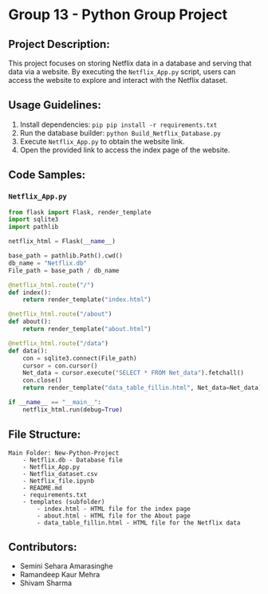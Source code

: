 # Group 13 - Python Group Project

## Project Description:

This project focuses on storing Netflix data in a database and serving that data via a website. By executing the `Netflix_App.py` script, users can access the website to explore and interact with the Netflix dataset.


## Usage Guidelines:
1. Install dependencies: `pip pip install -r requirements.txt`
2. Run the database builder: `python Build_Netflix_Database.py`
3. Execute `Netflix_App.py` to obtain the website link.
4. Open the provided link to access the index page of the website.

## Code Samples:

### `Netflix_App.py`

```python
from flask import Flask, render_template
import sqlite3
import pathlib

netflix_html = Flask(__name__)

base_path = pathlib.Path().cwd()
db_name = "Netflix.db"
File_path = base_path / db_name

@netflix_html.route("/")
def index():
    return render_template("index.html")

@netflix_html.route("/about")
def about():
    return render_template("about.html")

@netflix_html.route("/data")
def data():
    con = sqlite3.connect(File_path)
    cursor = con.cursor()
    Net_data = cursor.execute("SELECT * FROM Net_data").fetchall()
    con.close()
    return render_template("data_table_fillin.html", Net_data=Net_data)

if __name__ == "__main__":
    netflix_html.run(debug=True)
```

## File Structure:

```
Main Folder: New-Python-Project
    - Netflix.db - Database file
    - Netflix_App.py
    - Netflix_dataset.csv
    - Netflix_file.ipynb
    - README.md
    - requirements.txt
    - templates (subfolder)
        - index.html - HTML file for the index page
        - about.html - HTML file for the About page
        - data_table_fillin.html - HTML file for the Netflix data
```

## Contributors:

- Semini Sehara Amarasinghe
- Ramandeep Kaur Mehra
- Shivam Sharma
